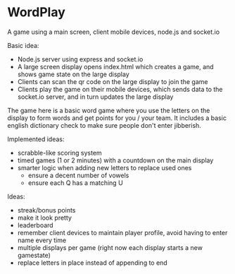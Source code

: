 WordPlay
========

A game using a main screen, client mobile devices, node.js and socket.io

Basic idea:

- Node.js server using express and socket.io
- A large screen display opens index.html which creates a game, and shows game state on the large display
- Clients can scan the qr code on the large display to join the game
- Clients play the game on their mobile devices, which sends data to the socket.io server, and in turn updates the large display

The game here is a basic word game where you use the letters on the display to form words and get points for you / your team.  It includes a basic english dictionary check to make sure people don't enter jibberish.

Implemented ideas:
- scrabble-like scoring system
- timed games (1 or 2 minutes) with a countdown on the main display
- smarter logic when adding new letters to replace used ones
	- ensure a decent number of vowels
	- ensure each Q has a matching U

Ideas:
- streak/bonus points
- make it look pretty
- leaderboard
- remember client devices to maintain player profile, avoid having to enter name every time
- multiple displays per game (right now each display starts a new gamestate)
- replace letters in place instead of appending to end
